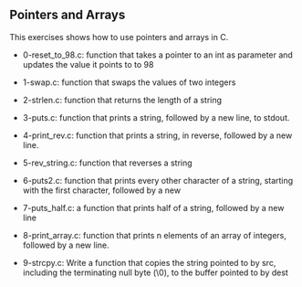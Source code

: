## Pointers and Arrays 
This exercises  shows how to use pointers and arrays in C. 

* 0-reset_to_98.c: function that takes a pointer to an int as parameter and updates the value it points to to 98

* 1-swap.c: function that swaps the values of two integers

* 2-strlen.c: function that returns the length of a string

* 3-puts.c: function that prints a string, followed by a new line, to stdout.

* 4-print_rev.c: function that prints a string, in reverse, followed by a new line.

* 5-rev_string.c: function that reverses a string

* 6-puts2.c: function that prints every other character of a string, starting with the first character, followed by a new

* 7-puts_half.c: a function that prints half of a string, followed by a new line

* 8-print_array.c: function that prints n elements of an array of integers, followed by a new line.

* 9-strcpy.c: Write a function that copies the string pointed to by src, including the terminating
  null byte (\0), to the buffer pointed to by dest